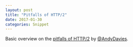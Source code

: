 ```yaml
---
layout: post
title: "Pitfalls of HTTP/2"
date: 2017-01-30
categories: Snippet
---
```

Basic overview on the [pitfalls of HTTP/2](https://www.oreilly.com/ideas/pitfalls-of-http2) by [@AndyDavies](https://twitter.com/AndyDavies).